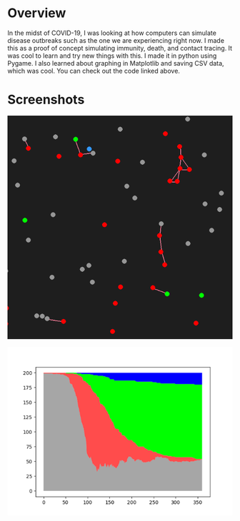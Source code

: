 # Overview

In the midst of COVID-19, I was looking at how computers can simulate disease outbreaks such as the one we are experiencing right now. I made this as a proof of concept simulating immunity, death, and contact tracing. It was cool to learn and try new things with this. I made it in python using Pygame. I also learned about graphing in Matplotlib and saving CSV data, which was cool. You can check out the code linked above.

# Screenshots

![Some "people" moving around, infecting eachother.](main.png)

![Graph of Dead (blue), Recovered (green), Infected (Red), and Unaffected (Grey) over time.](graph.png)

